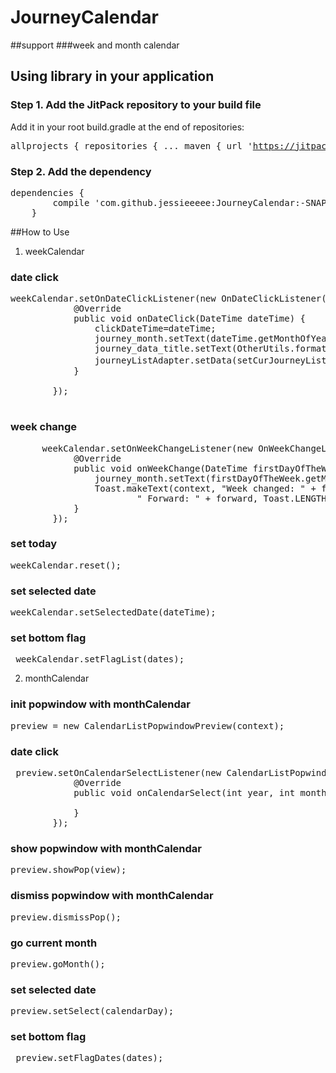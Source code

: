 # JourneyCalendar
##support 
###week and month calendar
## Using library in your application
### Step 1. Add the JitPack repository to your build file
Add it in your root build.gradle at the end of repositories:
	<pre>
	allprojects {
		repositories {
			...
			maven { url 'https://jitpack.io' }
		}
	}
	</pre>
### Step 2. Add the dependency
<pre>
dependencies {
        compile 'com.github.jessieeeee:JourneyCalendar:-SNAPSHOT'
	}
</pre>

##How to Use
1. weekCalendar
### date click 
<pre>
weekCalendar.setOnDateClickListener(new OnDateClickListener() {
            @Override
            public void onDateClick(DateTime dateTime) {
                clickDateTime=dateTime;
                journey_month.setText(dateTime.getMonthOfYear() + "");
                journey_data_title.setText(OtherUtils.formatDate(dateTime.toDate()));
                journeyListAdapter.setData(setCurJourneyList(dateTime.toDate()));//设置当天的行程数据
            }

        });
  
</pre>
### week change
<pre>
      weekCalendar.setOnWeekChangeListener(new OnWeekChangeListener() {
            @Override
            public void onWeekChange(DateTime firstDayOfTheWeek, boolean forward) {
                journey_month.setText(firstDayOfTheWeek.getMonthOfYear() + "");
                Toast.makeText(context, "Week changed: " + firstDayOfTheWeek +
                        " Forward: " + forward, Toast.LENGTH_SHORT).show();
            }
        });
</pre>

### set today
<pre>
weekCalendar.reset();
</pre>
### set selected date
<pre>
weekCalendar.setSelectedDate(dateTime);
</pre>
### set bottom flag
<pre>
 weekCalendar.setFlagList(dates);
</pre>

2. monthCalendar
### init popwindow with monthCalendar
<pre>
preview = new CalendarListPopwindowPreview(context);
</pre>

### date click
<pre>
 preview.setOnCalendarSelectListener(new CalendarListPopwindowPreview.CalendarSelectListener() {
            @Override
            public void onCalendarSelect(int year, int month, int day) {
            
            }
        });
</pre>

### show popwindow with monthCalendar
<pre>
preview.showPop(view);
</pre>

### dismiss popwindow with monthCalendar
<pre>
preview.dismissPop();
</pre>

### go current month 
<pre>
preview.goMonth();
</pre>

### set selected date
<pre>
preview.setSelect(calendarDay);
</pre>

### set bottom flag
<pre>
 preview.setFlagDates(dates);
</pre>
